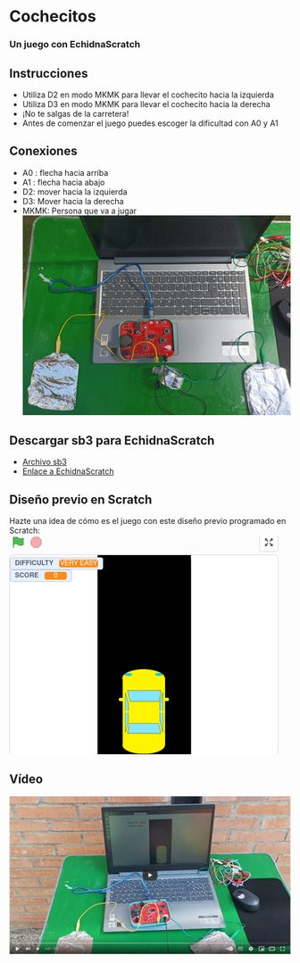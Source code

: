 # Cochecitos
### Un juego con EchidnaScratch

## Instrucciones
- Utiliza D2 en modo MKMK para llevar el cochecito hacia la izquierda
- Utiliza D3 en modo MKMK para llevar el cochecito hacia la derecha
- ¡No te salgas de la carretera!
- Antes de comenzar el juego puedes escoger la dificultad con A0 y A1

## Conexiones
- A0 : flecha hacia arriba
- A1 : flecha hacia abajo
- D2: mover hacia la izquierda
- D3: Mover hacia la derecha
- MKMK: Persona que va a jugar
![conexiones](https://github.com/lobotic/Proyectitos/blob/master/Echidna/Cochecitos/conexiones.jpeg)

## Descargar sb3 para EchidnaScratch
- [Archivo sb3](https://github.com/lobotic/Proyectitos/blob/master/Echidna/Cochecitos/Cochecitos_Echidna.sb3)
- [Enlace a EchidnaScratch](https://scratch.echidna.es/)

## Diseño previo en Scratch
Hazte una idea de cómo es el juego con este diseño previo programado en Scratch:
[![cochecitos](https://github.com/lobotic/Proyectitos/blob/master/Echidna/Cochecitos/cochecitos.png)](https://scratch.mit.edu/projects/667858126/)

## Vídeo
[![Imagen youtube](https://github.com/lobotic/Proyectitos/blob/master/Echidna/Cochecitos/youtube.png)](https://www.youtube.com/watch?v=HMeUp9o4Ojw)
